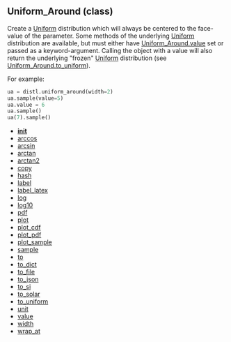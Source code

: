## Uniform_Around (class)


Create a [Uniform](Uniform.md) distribution which will always be centered to the face-value
of the parameter.  Some methods of the underlying [Uniform](Uniform.md) distribution are
available, but must either have [Uniform_Around.value](Uniform_Around.value.md) set or passed as
a keyword-argument.  Calling the object with a value will also return
the underlying "frozen" [Uniform](Uniform.md) distribution (see [Uniform_Around.to_uniform](Uniform_Around.to_uniform.md)).


For example:

```py
ua = distl.uniform_around(width=2)
ua.sample(value=5)
ua.value = 6
ua.sample()
ua(7).sample()
```




* [__init__](Uniform_Around.__init__.md)
* [arccos](Uniform_Around.arccos.md)
* [arcsin](Uniform_Around.arcsin.md)
* [arctan](Uniform_Around.arctan.md)
* [arctan2](Uniform_Around.arctan2.md)
* [copy](Uniform_Around.copy.md)
* [hash](Uniform_Around.hash.md)
* [label](Uniform_Around.label.md)
* [label_latex](Uniform_Around.label_latex.md)
* [log](Uniform_Around.log.md)
* [log10](Uniform_Around.log10.md)
* [pdf](Uniform_Around.pdf.md)
* [plot](Uniform_Around.plot.md)
* [plot_cdf](Uniform_Around.plot_cdf.md)
* [plot_pdf](Uniform_Around.plot_pdf.md)
* [plot_sample](Uniform_Around.plot_sample.md)
* [sample](Uniform_Around.sample.md)
* [to](Uniform_Around.to.md)
* [to_dict](Uniform_Around.to_dict.md)
* [to_file](Uniform_Around.to_file.md)
* [to_json](Uniform_Around.to_json.md)
* [to_si](Uniform_Around.to_si.md)
* [to_solar](Uniform_Around.to_solar.md)
* [to_uniform](Uniform_Around.to_uniform.md)
* [unit](Uniform_Around.unit.md)
* [value](Uniform_Around.value.md)
* [width](Uniform_Around.width.md)
* [wrap_at](Uniform_Around.wrap_at.md)
